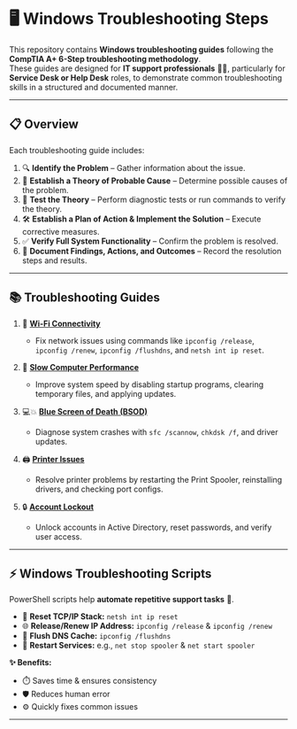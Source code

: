 # 🖥️ Windows Troubleshooting Steps  

This repository contains **Windows troubleshooting guides** following the **CompTIA A+ 6-Step troubleshooting methodology**.  
These guides are designed for **IT support professionals** 🧑‍💻, particularly for **Service Desk or Help Desk** roles, to demonstrate common troubleshooting skills in a structured and documented manner.  

---

## 📋 Overview  

Each troubleshooting guide includes:  

1. 🔍 **Identify the Problem** – Gather information about the issue.  
2. 🤔 **Establish a Theory of Probable Cause** – Determine possible causes of the problem.  
3. 🧪 **Test the Theory** – Perform diagnostic tests or run commands to verify the theory.  
4. 🛠️ **Establish a Plan of Action & Implement the Solution** – Execute corrective measures.  
5. ✅ **Verify Full System Functionality** – Confirm the problem is resolved.  
6. 📝 **Document Findings, Actions, and Outcomes** – Record the resolution steps and results.  

---

## 📚 Troubleshooting Guides  

1. 📶 [**Wi-Fi Connectivity**](Wifi-Troubleshooting.md)  
   - Fix network issues using commands like `ipconfig /release`, `ipconfig /renew`, `ipconfig /flushdns`, and `netsh int ip reset`.  

2. 🐢 [**Slow Computer Performance**](Slow-Performance.md)  
   - Improve system speed by disabling startup programs, clearing temporary files, and applying updates.  

3. 💻💥 [**Blue Screen of Death (BSOD)**](BSOD-Troubleshooting.md)  
   - Diagnose system crashes with `sfc /scannow`, `chkdsk /f`, and driver updates.  

4. 🖨️ [**Printer Issues**](Printer-Issue.md)  
   - Resolve printer problems by restarting the Print Spooler, reinstalling drivers, and checking port configs.  

5. 🔒 [**Account Lockout**](Account-Lockout.md)  
   - Unlock accounts in Active Directory, reset passwords, and verify user access.  

---

## ⚡ Windows Troubleshooting Scripts  

PowerShell scripts help **automate repetitive support tasks** 🤖.  

- 🔄 **Reset TCP/IP Stack:** `netsh int ip reset`  
- 🌐 **Release/Renew IP Address:** `ipconfig /release` & `ipconfig /renew`  
- 🧹 **Flush DNS Cache:** `ipconfig /flushdns`  
- 🔁 **Restart Services:** e.g., `net stop spooler` & `net start spooler`  

**✨ Benefits:**  
- ⏱️ Saves time & ensures consistency  
- 🛡️ Reduces human error  
- ⚙️ Quickly fixes common issues  

---
